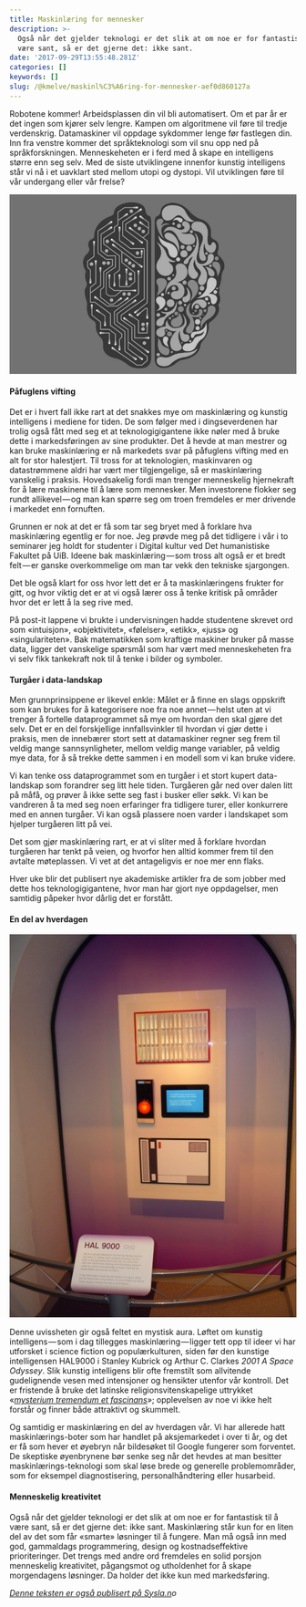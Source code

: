 ```yaml
---
title: Maskinlæring for mennesker
description: >-
  Også når det gjelder teknologi er det slik at om noe er for fantastisk til å
  være sant, så er det gjerne det: ikke sant.
date: '2017-09-29T13:55:48.281Z'
categories: []
keywords: []
slug: /@kmelve/maskinl%C3%A6ring-for-mennesker-aef0d860127a
---
```


Robotene kommer! Arbeidsplassen din vil bli automatisert. Om et par år er det ingen som kjører selv lengre. Kampen om algoritmene vil føre til tredje verdenskrig. Datamaskiner vil oppdage sykdommer lenge før fastlegen din. Inn fra venstre kommer det språkteknologi som vil snu opp ned på språkforskningen. Menneskeheten er i ferd med å skape en intelligens større enn seg selv. Med de siste utviklingene innenfor kunstig intelligens står vi nå i et uavklart sted mellom utopi og dystopi. Vil utviklingen føre til vår undergang eller vår frelse?

![](img/1__JpSmkJ8Yj__vtM1uUJwKypw.jpeg)

#### Påfuglens vifting

Det er i hvert fall ikke rart at det snakkes mye om maskinlæring og kunstig intelligens i mediene for tiden. De som følger med i dingseverdenen har trolig også fått med seg et at teknologigigantene ikke nøler med å bruke dette i markedsføringen av sine produkter. Det å hevde at man mestrer og kan bruke maskinlæring er nå markedets svar på påfuglens vifting med en alt for stor halestjert. Til tross for at teknologien, maskinvaren og datastrømmene aldri har vært mer tilgjengelige, så er maskinlæring vanskelig i praksis. Hovedsakelig fordi man trenger menneskelig hjernekraft for å lære maskinene til å lære som mennesker. Men investorene flokker seg rundt allikevel — og man kan spørre seg om troen fremdeles er mer drivende i markedet enn fornuften.

Grunnen er nok at det er få som tar seg bryet med å forklare hva maskinlæring egentlig er for noe. Jeg prøvde meg på det tidligere i vår i to seminarer jeg holdt for studenter i Digital kultur ved Det humanistiske Fakultet på UiB. Ideene bak maskinlæring — som tross alt også er et bredt felt — er ganske overkommelige om man tar vekk den tekniske sjargongen.

Det ble også klart for oss hvor lett det er å ta maskinlæringens frukter for gitt, og hvor viktig det er at vi også lærer oss å tenke kritisk på områder hvor det er lett å la seg rive med.

På post-it lappene vi brukte i undervisningen hadde studentene skrevet ord som «intuisjon», «objektivitet», «følelser», «etikk», «juss» og «singulariteten». Bak matematikken som kraftige maskiner bruker på masse data, ligger det vanskelige spørsmål som har vært med menneskeheten fra vi selv fikk tankekraft nok til å tenke i bilder og symboler.

#### Turgåer i data-landskap

Men grunnprinsippene er likevel enkle: Målet er å finne en slags oppskrift som kan brukes for å kategorisere noe fra noe annet — helst uten at vi trenger å fortelle dataprogrammet så mye om hvordan den skal gjøre det selv. Det er en del forskjellige innfallsvinkler til hvordan vi gjør dette i praksis, men de innebærer stort sett at datamaskiner regner seg frem til veldig mange sannsynligheter, mellom veldig mange variabler, på veldig mye data, for å så trekke dette sammen i en modell som vi kan bruke videre.

Vi kan tenke oss dataprogrammet som en turgåer i et stort kupert data-landskap som forandrer seg litt hele tiden. Turgåeren går ned over dalen litt på måfå, og prøver å ikke sette seg fast i busker eller søkk. Vi kan be vandreren å ta med seg noen erfaringer fra tidligere turer, eller konkurrere med en annen turgåer. Vi kan også plassere noen varder i landskapet som hjelper turgåeren litt på vei.

Det som gjør maskinlæring rart, er at vi sliter med å forklare hvordan turgåeren har tenkt på veien, og hvorfor hen alltid kommer frem til den avtalte møteplassen. Vi vet at det antageligvis er noe mer enn flaks.

Hver uke blir det publisert nye akademiske artikler fra de som jobber med dette hos teknologigigantene, hvor man har gjort nye oppdagelser, men samtidig påpeker hvor dårlig det er forstått.

#### En del av hverdagen

![](img/1__JsKG7flJOnWVfCiIv5__qwg.jpeg)

Denne uvissheten gir også feltet en mystisk aura. Løftet om kunstig intelligens — som i dag tillegges maskinlæring — ligger tett opp til ideer vi har utforsket i science fiction og populærkulturen, siden før den kunstige intelligensen HAL9000 i Stanley Kubrick og Arthur C. Clarkes _2001 A Space Odyssey_. Slik kunstig intelligens blir ofte fremstilt som allvitende gudelignende vesen med intensjoner og hensikter utenfor vår kontroll. Det er fristende å bruke det latinske religionsvitenskapelige uttrykket «[_mysterium tremendum et fascinans_](http://referenceworks.brillonline.com/entries/religion-past-and-present/mysterium-tremendum-et-fascinans-SIM_14662)_»_; opplevelsen av noe vi ikke helt forstår og finner både attraktivt og skummelt.

Og samtidig er maskinlæring en del av hverdagen vår. Vi har allerede hatt maskinlærings-boter som har handlet på aksjemarkedet i over ti år, og det er få som hever et øyebryn når bildesøket til Google fungerer som forventet. De skeptiske øyenbrynene bør senke seg når det hevdes at man besitter maskinlærings-teknologi som skal løse brede og generelle problemområder, som for eksempel diagnostisering, personalhåndtering eller husarbeid.

#### Menneskelig kreativitet

Også når det gjelder teknologi er det slik at om noe er for fantastisk til å være sant, så er det gjerne det: ikke sant. Maskinlæring står kun for en liten del av det som får «smarte» løsninger til å fungere. Man må også inn med god, gammaldags programmering, design og kostnadseffektive prioriteringer. Det trengs med andre ord fremdeles en solid porsjon menneskelig kreativitet, pågangsmot og utholdenhet for å skape morgendagens løsninger. Da holder det ikke kun med markedsføring.

[_Denne teksten er også publisert på Sysla.n_](https://sysla.no/meninger/maskinlaering-for-mennesker/)_o_